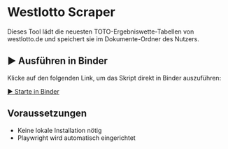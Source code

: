 # Westlotto Scraper

Dieses Tool lädt die neuesten TOTO-Ergebniswette-Tabellen von westlotto.de und speichert sie im Dokumente-Ordner des Nutzers.

## ▶️ Ausführen in Binder

Klicke auf den folgenden Link, um das Skript direkt in Binder auszuführen:

[▶️ Starte in Binder](https://mybinder.org/v2/gh/gitMatthias/ottopipe/main?urlpath=streamlit/app.py)


## Voraussetzungen

- Keine lokale Installation nötig
- Playwright wird automatisch eingerichtet
